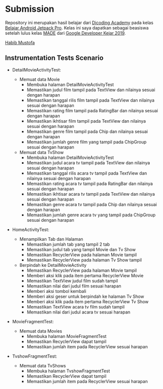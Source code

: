 # Submission

Repository ini merupakan hasil belajar dari [Dicoding Academy](https://www.dicoding.com) pada kelas [Belajar Android Jetpack Pro](https://www.dicoding.com/academies/129). Kelas ini saya dapatkan sebagai beasiswa setelah lulus kelas [MADE](https://www.dicoding.com/academies/14/) dari [Google Developer Kejar 2019](https://events.withgoogle.com/googledeveloperskejar/).

[Habib Mustofa](https://www.dicoding.com/users/413434)
 
## Instrumentation Tests Scenario

* DetailMovieActivityTest:
    * Memuat data Movie
        * Membuka halaman DetailMovieActivityTest 
        * Memastikan judul film tampil pada TextView dan nilainya sesuai dengan harapan
        * Memastikan tanggal rilis film tampil pada TextView dan nilainya sesuai dengan harapan
        * Memastikan rating film tampil pada RatingBar dan nilainya sesuai dengan harapan
        * Memastikan ikhtisar film tampil pada TextView dan nilainya sesuai dengan harapan
        * Memastikan genre film tampil pada Chip dan nilainya sesuai dengan harapan
        * Memastikan jumlah genre film yang tampil pada ChipGroup sesuai dengan harapan
    * Memuat data TvShow
        * Membuka halaman DetailMovieActivityTest 
        * Memastikan judul acara tv tampil pada TextView dan nilainya sesuai dengan harapan
        * Memastikan tanggal rilis acara tv tampil pada TextView dan nilainya sesuai dengan harapan
        * Memastikan rating acara tv tampil pada RatingBar dan nilainya sesuai dengan harapan
        * Memastikan ikhtisar acara tv tampil pada TextView dan nilainya sesuai dengan harapan
        * Memastikan genre acara tv tampil pada Chip dan nilainya sesuai dengan harapan
        * Memastikan jumlah genre acara tv yang tampil pada ChipGroup sesuai dengan harapan

* HomeActivityTest:
    * Menampilkan Tab dan Halaman
        * Memastikan jumlah tab yang tampil 2 tab
        * Memastikan judul tab yang tampil Movie dan Tv Show
        * Memastikan RecyclerView pada halaman Movie tampil
        * Memastikan RecyclerView pada halaman Tv Show tampil
    * Berpindah ke DetailMovieActivity
        * Memastikan RecyclerView pada halaman Movie tampil
        * Memberi aksi klik pada item pertama RecyclerView Movie
        * Memastikan TextView judul film sudah tampil
        * Memastikan nilai dari judul film sesuai harapan
        * Memberi aksi tombol kembali
        * Memberi aksi geser untuk berpindah ke halaman Tv Show
        * Memberi aksi klik pada item pertama RecyclerView Tv Show
        * Memastikan TextView acara tv film sudah tampil
        * Memastikan nilai dari judul acara tv sesuai harapan

* MovieFragmentTest:
    * Memuat data Movies
        * Membuka halaman MovieFragmentTest
        * Memastikan RecyclerView dapat tampil
        * Memastikan jumlah item pada RecyclerView sesuai harapan

* TvshowFragmentTest:
    * Memuat data TvShows
        * Membuka halaman TvshowFragmentTest
        * Memastikan RecyclerView dapat tampil
        * Memastikan jumlah item pada RecyclerView sesuai harapan
